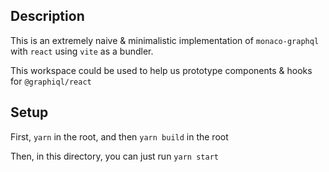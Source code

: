 ## Description

This is an extremely naive & minimalistic implementation of `monaco-graphql` with `react` using `vite` as a bundler.

This workspace could be used to help us prototype components & hooks for `@graphiql/react`

## Setup

First, `yarn` in the root, and then `yarn build` in the root

Then, in this directory, you can just run `yarn start`
